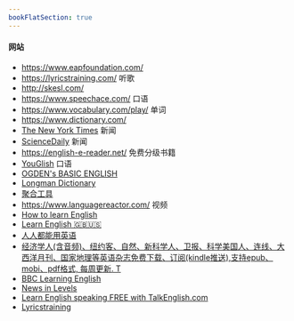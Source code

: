 ```yaml
---
bookFlatSection: true
---
```



#### 网站
- https://www.eapfoundation.com/
- https://lyricstraining.com/ 听歌
- http://skesl.com/
- https://www.speechace.com/ 口语
- https://www.vocabulary.com/play/ 单词
- https://www.dictionary.com/
- [The New York Times](https://www.nytimes.com/) 新闻
- [ScienceDaily](https://www.sciencedaily.com/news/) 新闻
- https://english-e-reader.net/ 免费分级书籍
- [YouGlish](https://youglish.com/) 口语
- [OGDEN's BASIC ENGLISH](http://ogden.basic-english.org/)
- [Longman Dictionary](https://www.ldoceonline.com/)
- [聚合工具](https://www.up-6.com/)
- https://www.languagereactor.com/ 视频
- [How to learn English](https://www.antimoon.com/how/howtolearn.htm)
- [Learn English 🇬🇧🇺🇸](https://www.englishclub.com/learn-english.htm)
- [人人都能用英语](https://lixiaolai.com/#%2Feveryone-can-use-english%2F=)
- [经济学人(含音频)、纽约客、自然、新科学人、卫报、科学美国人、连线、大西洋月刊、国家地理等英语杂志免费下载、订阅(kindle推送),支持epub、mobi、pdf格式, 每周更新. T](https://github.com/hehonghui/the-economist-ebooks)
- [BBC Learning English](https://www.bbc.co.uk/learningenglish/)
- [News in Levels](https://www.newsinlevels.com/)
- [Learn English speaking FREE with TalkEnglish.com](https://www.talkenglish.com/)
- [Lyricstraining](https://lyricstraining.com/)
